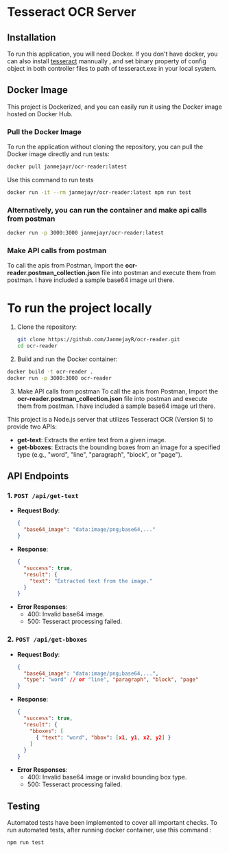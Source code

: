 # Tesseract OCR Server

## Installation
To run this application, you will need Docker. If you don't have docker, you can also install [tesseract](https://tesseract-ocr.github.io/tessdoc/Installation.html) mannually  , and set binary property of config object in both controller files to path of tesseract.exe in your local system.

## Docker Image
This project is Dockerized, and you can easily run it using the Docker image hosted on Docker Hub. 

### Pull the Docker Image
To run the application without cloning the repository, you can pull the Docker image directly and run tests:
```bash
docker pull janmejayr/ocr-reader:latest
```
Use this command to run tests
```bash
docker run -it --rm janmejayr/ocr-reader:latest npm run test
```

### Alternatively, you can run the container and make api calls from postman
```bash
docker run -p 3000:3000 janmejayr/ocr-reader:latest
```
### Make API calls from postman
To call the apis from Postman, Import the **ocr-reader.postman_collection.json** file into postman and execute them from postman. I have included a sample base64 image url there.



# To run the project locally 

1. Clone the repository:
   ```bash
   git clone https://github.com/JanmejayR/ocr-reader.git
   cd ocr-reader
   ```

2. Build and run the Docker container:

```bash
docker build -t ocr-reader .
docker run -p 3000:3000 ocr-reader
```

3. Make API calls from postman
To call the apis from Postman, Import the **ocr-reader.postman_collection.json** file into postman and execute them from postman. I have included a sample base64 image url there.



This project is a Node.js server that utilizes Tesseract OCR (Version 5) to provide two APIs:
- **get-text**: Extracts the entire text from a given image.
- **get-bboxes**: Extracts the bounding boxes from an image for a specified type (e.g., "word", "line", "paragraph", "block", or "page").

## API Endpoints

### 1. `POST /api/get-text`
- **Request Body**:
  ```json
  {
    "base64_image": "data:image/png;base64,..."
  }
  ```
- **Response**:
  ```json
  {
    "success": true,
    "result": {
      "text": "Extracted text from the image."
    }
  }
  ```
- **Error Responses**:
  - 400: Invalid base64 image.
  - 500: Tesseract processing failed.

### 2. `POST /api/get-bboxes`
- **Request Body**:
  ```json
  {
    "base64_image": "data:image/png;base64,...",
    "type": "word" // or "line", "paragraph", "block", "page"
  }
  ```
- **Response**:
  ```json
  {
    "success": true,
    "result": {
      "bboxes": [
        { "text": "word", "bbox": [x1, y1, x2, y2] }
      ]
    }
  }
  ```
- **Error Responses**:
  - 400: Invalid base64 image or invalid bounding box type.
  - 500: Tesseract processing failed.

## Testing
Automated tests have been implemented to cover all important checks. To run automated tests, after running docker container, use this command :
```bash
npm run test
```
